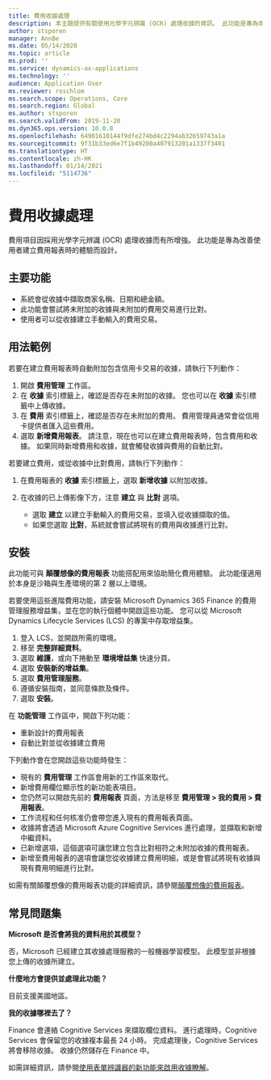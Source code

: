```yaml
---
title: 費用收據處理
description: 本主題提供有關使用光學字元辨識 (OCR) 處理收據的資訊。 此功能是專為改善使用者在 Microsoft Dynamics 365 Finance 中建立費用報表時的體驗而設計。
author: stsporen
manager: AnnBe
ms.date: 05/14/2020
ms.topic: article
ms.prod: ''
ms.service: dynamics-ax-applications
ms.technology: ''
audience: Application User
ms.reviewer: roschlom
ms.search.scope: Operations, Core
ms.search.region: Global
ms.author: stsporen
ms.search.validFrom: 2019-11-20
ms.dyn365.ops.version: 10.0.8
ms.openlocfilehash: 64901610144f9dfe274bd4c2294ab32659743a1a
ms.sourcegitcommit: 9f31b33ed6e7f1b49200a407913201a1337f3401
ms.translationtype: HT
ms.contentlocale: zh-HK
ms.lasthandoff: 01/14/2021
ms.locfileid: "5114736"
---
```

# <a name="expense-receipt-processing"></a>費用收據處理

費用項目因採用光學字元辨識 (OCR) 處理收據而有所增強。 此功能是專為改善使用者建立費用報表時的體驗而設計。

## <a name="key-features"></a>主要功能

- 系統會從收據中擷取商家名稱、日期和總金額。
- 此功能會嘗試將未附加的收據與未附加的費用交易進行比對。
- 使用者可以從收據建立手動輸入的費用交易。

## <a name="usage-examples"></a>用法範例

若要在建立費用報表時自動附加包含信用卡交易的收據，請執行下列動作：

  1. 開啟 **費用管理** 工作區。
  2. 在 **收據** 索引標籤上，確認是否存在未附加的收據。 您也可以在 **收據** 索引標籤中上傳收據。
  3. 在 **費用** 索引標籤上，確認是否存在未附加的費用。 費用管理員通常會從信用卡提供者匯入這些費用。
  4. 選取 **新增費用報表**。 請注意，現在也可以在建立費用報表時，包含費用和收據。 如果同時新增費用和收據，就會觸發收據與費用的自動比對。

若要建立費用，或從收據中比對費用，請執行下列動作：

  1. 在費用報表的 **收據** 索引標籤上，選取 **新增收據** 以附加收據。
  2. 在收據的已上傳影像下方，注意 **建立** 與 **比對** 選項。

      - 選取 **建立** 以建立手動輸入的費用交易，並填入從收據擷取的值。
      - 如果您選取 **比對**，系統就會嘗試將現有的費用與收據進行比對。

## <a name="installation"></a>安裝

此功能可與 **顛覆想像的費用報表** 功能搭配用來協助簡化費用體驗。 此功能僅適用於本身是沙箱與生產環境的第 2 層以上環境。

若要使用這些進階費用功能，請安裝 Microsoft Dynamics 365 Finance 的費用管理服務增益集，並在您的執行個體中開啟這些功能。 您可以從 Microsoft Dynamics Lifecycle Services (LCS) 的專案中存取增益集。

1. 登入 LCS，並開啟所需的環境。
2. 移至 **完整詳細資料**。
3. 選取 **維護**，或向下捲動至 **環境增益集** 快速分頁。
4. 選取 **安裝新的增益集**。
5. 選取 **費用管理服務**。
6. 遵循安裝指南，並同意條款及條件。
7. 選取 **安裝**。

在 **功能管理** 工作區中，開啟下列功能：

- 重新設計的費用報表
- 自動比對並從收據建立費用

下列動作會在您開啟這些功能時發生：

- 現有的 **費用管理** 工作區會用新的工作區來取代。
- 新增費用欄位顯示性的新功能表項目。
- 您仍然可以開啟先前的 **費用報表** 頁面，方法是移至 **費用管理 > 我的費用 > 費用報表**。
- 工作流程和任何核准仍會帶您進入現有的費用報表頁面。
- 收據將會透過 Microsoft Azure Cognitive Services 進行處理，並擷取和新增中繼資料。
- 已新增選項，這個選項可讓您建立包含比對相符之未附加收據的費用報表。
- 新增至費用報表的選項會讓您從收據建立費用明細，或是會嘗試將現有收據與現有費用明細進行比對。

如需有關顛覆想像的費用報表功能的詳細資訊，請參閱[顛覆想像的費用報表](ExpenseWorkspaceNew.md)。

## <a name="frequently-asked-questions"></a>常見問題集

**Microsoft 是否會將我的資料用於其模型？**

否，Microsoft 已經建立其收據處理服務的一般機器學習模型。 此模型並非根據您上傳的收據所建立。

**什麼地方會提供並處理此功能？**

目前支援美國地區。

**我的收據哪裡去了？**

Finance 會連絡 Cognitive Services 來擷取欄位資料。 進行處理時，Cognitive Services 會保留您的收據複本最長 24 小時。 完成處理後，Cognitive Services 將會移除收據。 收據仍然儲存在 Finance 中。

如需詳細資訊，請參閱[使用表單辨識器的新功能來啟用收據瞭解](https://azure.microsoft.com/blog/enable-receipt-understanding-with-form-recognizer-s-new-capability/)。
